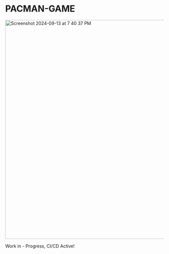 # PACMAN-GAME
<img width="698" alt="Screenshot 2024-09-13 at 7 40 37 PM" src="https://github.com/user-attachments/assets/2ebcb1e5-dd8e-45a0-8696-443ff0ef9bfb">


Work in - Progress, CI/CD Active!
